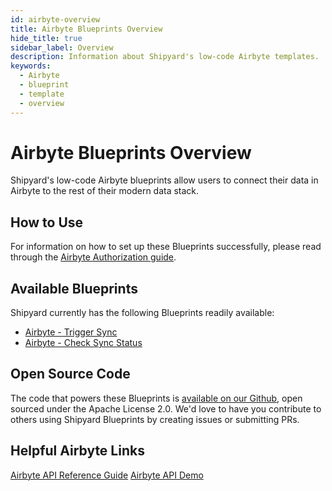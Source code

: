 ```yaml
---
id: airbyte-overview
title: Airbyte Blueprints Overview
hide_title: true
sidebar_label: Overview
description: Information about Shipyard's low-code Airbyte templates.
keywords:
  - Airbyte
  - blueprint
  - template
  - overview
---
```


# Airbyte Blueprints Overview

Shipyard's low-code Airbyte blueprints allow users to connect their data in Airbyte to the rest of their modern data stack.

## How to Use
For information on how to set up these Blueprints successfully, please read through the [Airbyte Authorization guide](airbyte-authorization.md).

## Available Blueprints
Shipyard currently has the following Blueprints readily available:
- [Airbyte - Trigger Sync](airbyte-trigger-sync.md)
- [Airbyte - Check Sync Status](airbyte-check-sync-status.md)

## Open Source Code
The code that powers these Blueprints is [available on our Github](https://github.com/shipyardapp/shipyard-blueprints/tree/main/shipyard_blueprints/airbyte), open sourced under the Apache License 2.0. We'd love to have you contribute to others using Shipyard Blueprints by creating issues or submitting PRs.

## Helpful Airbyte Links
[Airbyte API Reference Guide](https://reference.airbyte.com/reference/start)
[Airbyte API Demo](https://www.loom.com/share/7997a7c67cd642cc8d1c72ef0dfcc4bc)
